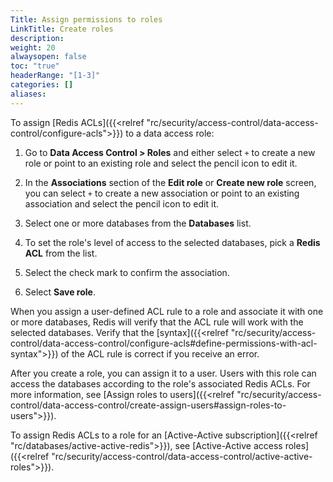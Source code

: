 ```yaml
---
Title: Assign permissions to roles
LinkTitle: Create roles
description: 
weight: 20
alwaysopen: false
toc: "true"
headerRange: "[1-3]"
categories: []
aliases: 
---
```


To assign [Redis ACLs]({{<relref "rc/security/access-control/data-access-control/configure-acls">}}) to a data access role:

1. Go to **Data Access Control > Roles** and either select `+` to create a new role or point to an existing role and select the pencil icon to edit it.

1. In the **Associations** section of the **Edit role** or **Create new role** screen, you can select `+` to create a new association or point to an existing association and select the pencil icon to edit it.

1. Select one or more databases from the **Databases** list.

1. To set the role's level of access to the selected databases, pick a **Redis ACL** from the list.

1. Select the check mark to confirm the association.

1. Select **Save role**.

When you assign a user-defined ACL rule to a role and associate it with one or more databases, Redis will verify that the ACL rule will work with the selected databases. Verify that the [syntax]({{<relref "rc/security/access-control/data-access-control/configure-acls#define-permissions-with-acl-syntax">}}) of the ACL rule is correct if you receive an error.

After you create a role, you can assign it to a user. Users with this role can access the databases according to the role's associated Redis ACLs. For more information, see [Assign roles to users]({{<relref "rc/security/access-control/data-access-control/create-assign-users#assign-roles-to-users">}}).

To assign Redis ACLs to a role for an [Active-Active subscription]({{<relref "rc/databases/active-active-redis">}}), see [Active-Active access roles]({{<relref "rc/security/access-control/data-access-control/active-active-roles">}}).

